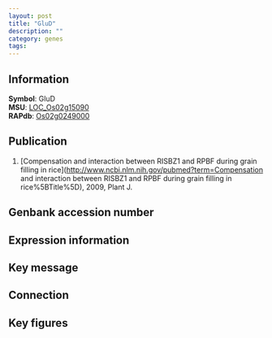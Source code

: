 ```yaml
---
layout: post
title: "GluD"
description: ""
category: genes
tags: 
---
```


## Information
__Symbol__: GluD  
__MSU__: [LOC_Os02g15090](http://rice.plantbiology.msu.edu/cgi-bin/ORF_infopage.cgi?orf=LOC_Os02g15090)  
__RAPdb__: [Os02g0249000](http://rapdb.dna.affrc.go.jp/viewer/gbrowse_details/irgsp1?name=Os02g0249000)  

## Publication
1. [Compensation and interaction between RISBZ1 and RPBF during grain filling in rice](http://www.ncbi.nlm.nih.gov/pubmed?term=Compensation and interaction between RISBZ1 and RPBF during grain filling in rice%5BTitle%5D), 2009, Plant J.

## Genbank accession number

## Expression information

## Key message

## Connection

## Key figures


